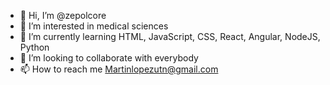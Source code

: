 - 👋 Hi, I’m @zepolcore
- 👀 I’m interested in medical sciences
- 🌱 I’m currently learning HTML, JavaScript, CSS, React, Angular, NodeJS, Python
- 💞️ I’m looking to collaborate with everybody
- 📫 How to reach me Martinlopezutn@gmail.com

<!---
zepolcore/zepolcore is a ✨ special ✨ repository because its `README.md` (this file) appears on your GitHub profile.
You can click the Preview link to take a look at your changes.
--->
